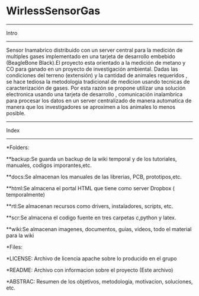 WirlessSensorGas
================


------------------------------------------------------------------------------------

Intro

------------------------------------------------------------------------------------

Sensor Inamabrico distribuido con un server central para la medición de multiples gases implementado en una tarjeta de desarrollo embebido (BeagleBone Black).El proyecto esta orientado a la medición de metano y CO para ganado en un proyecto de investigación ambiental. Dadas las condiciones del terreno (extensión) y la cantidad de animales requeridos , se hace tediosa la metodologia tradicional de medicion usando tecnicas de caracterización de gases. Por esta razón se propone utilizar una solución electronica usando una tarjeta de desarrollo , comunicación inalambrica para procesar los datos en un server centralizado de manera automatica de manera que los investigadores se aproximen a los animales lo menos posible.






------------------------------------------------------------------------------------

Index

------------------------------------------------------------------------------------

*Folders:

  **backup:Se guarda un backup de la wiki temporal  y de los tutoriales, manuales, codigos imporantes,etc.
  
  **docs:Se almacenan los manuales de las librerias, PCB, prototipos,etc.
  
  **html:Se almacena el portal HTML que tiene como server Dropbox ( temporalmente)
  
  **rtl:Se almacenan recursos como drivers, instaladores, scripts, etc.
  
  **scr:Se almacena el codigo fuente en tres carpetas c,python  y latex.
  
  **wiki:Se almacenan imagenes, documentos, guias, videos, todo el material para la wiki
  
*Files:

  *LICENSE: Archivo de licencia apache sobre lo producido en el grupo
  
  *README: Archivo con informacion sobre el proyecto (Este archivo)
  
  *ABSTRAC: Resumen de los objetivos, metodologia, motivacion, soluciones, etc.
  










